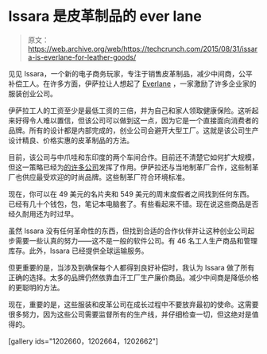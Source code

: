 # Issara 是皮革制品的 ever lane 

> 原文：<https://web.archive.org/web/https://techcrunch.com/2015/08/31/issara-is-everlane-for-leather-goods/>

见见 Issara，一个新的电子商务玩家，专注于销售皮革制品，减少中间商，公平补偿工人。在许多方面，伊萨拉让人想起了 [Everlane](https://web.archive.org/web/20221207143128/https://www.everlane.com/) ，一家激励了许多企业家的服装创业公司。

伊萨拉工人的工资至少是最低工资的三倍，并为自己和家人领取健康保险。这听起来好得令人难以置信，但该公司可以做到这一点，因为它是一个直接面向消费者的品牌。所有的设计都是内部完成的，创业公司会避开大型工厂。这就是该公司生产设计精良、价格实惠的皮革制品的方法。

目前，该公司与中爪哇和东印度的两个车间合作。目前还不清楚它如何扩大规模，但这一策略已经为[的许多公司](https://web.archive.org/web/20221207143128/http://paulgraham.com/ds.html)发挥了作用。伊萨拉还与当地制革厂合作，这些制革厂也供应最受欢迎的时尚品牌。这些制革厂符合环境标准。

现在，你可以在 49 美元的名片夹和 549 美元的周末度假者之间找到任何东西。已经有几十个钱包，包，笔记本电脑套了。有些看起来不错。现在说这些商品是否经久耐用还为时过早。

虽然 Issara 没有任何革命性的东西，但找到合适的合作伙伴并让这种创业公司起步需要一些认真的努力——这不是一般的软件公司。有 46 名工人生产商品和管理库存。此外，Issara 已经提供全球运输服务。

但更重要的是，当涉及到确保每个人都得到良好补偿时，我认为 Issara 做了所有正确的选择。太多的品牌仍然依靠血汗工厂生产廉价商品。减少中间商是降低价格的更聪明的方法。

现在，重要的是，这些服装和皮革公司在成长过程中不要放弃最初的使命。这需要很多努力，因为这些公司需要监督所有的生产线，并仔细检查一切，但这绝对是值得的。

[gallery ids="1202660，1202664，1202662"]